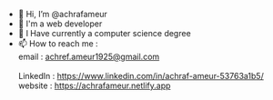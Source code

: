 - 👋 Hi, I’m @achrafameur
- 👀 I'm a web developer
- 🌱 I Have currently a computer science degree 
- 📫 How to reach me : <br>
     email : achref.ameur1925@gmail.com <br>                                                                                                                                                         
     LinkedIn : https://www.linkedin.com/in/achraf-ameur-53763a1b5/ <br>
     website : https://achrafameur.netlify.app
 
<!---
achrafameur/achrafameur is a ✨ special ✨ repository because its `README.md` (this file) appears on your GitHub profile.
You can click the Preview link to take a look at your changes.
--->
